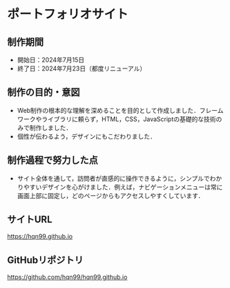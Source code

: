 # ポートフォリオサイト

## 制作期間
- 開始日：2024年7月15日
- 終了日：2024年7月23日（都度リニューアル）

## 制作の目的・意図
- Web制作の根本的な理解を深めることを目的として作成しました．フレームワークやライブラリに頼らず，HTML，CSS，JavaScriptの基礎的な技術のみで制作しました．
- 個性が伝わるよう，デザインにもこだわりました．

## 制作過程で努力した点
- サイト全体を通して，訪問者が直感的に操作できるように，シンプルでわかりやすいデザインを心がけました．例えば，ナビゲーションメニューは常に画面上部に固定し，どのページからもアクセスしやすくしています．

## サイトURL
https://hqn99.github.io

## GitHubリポジトリ
https://github.com/hqn99/hqn99.github.io

